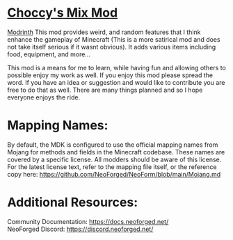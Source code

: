 
[Choccy's Mix Mod](https://modrinth.com/user/ChoccyMilch)
=======
[Modrinth](https://modrinth.com/user/ChoccyMilch)
This mod provides  weird, and random features that I think enhance the gameplay of Minecraft (This is a more satirical mod and does not take itself serious if it wasnt obvious). It adds various items including food, equipment, and more...

This mod is a means for me to learn, while having fun and allowing others to possible enjoy my work as well. If you enjoy this mod please spread the word. If you have an idea or suggestion and would like to contribute you are free to do that as well. There are many things planned and so I hope everyone enjoys the ride.

Mapping Names:
============
By default, the MDK is configured to use the official mapping names from Mojang for methods and fields 
in the Minecraft codebase. These names are covered by a specific license. All modders should be aware of this
license. For the latest license text, refer to the mapping file itself, or the reference copy here:
https://github.com/NeoForged/NeoForm/blob/main/Mojang.md

Additional Resources: 
==========
Community Documentation: https://docs.neoforged.net/  
NeoForged Discord: https://discord.neoforged.net/
